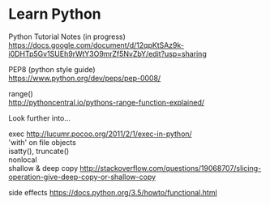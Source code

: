 # Learn Python      

Python Tutorial Notes (in progress)      
https://docs.google.com/document/d/12qpKtSAz9k-i0DHTp5Gv1SUEh9rWtY3O9mrZf5NvZbY/edit?usp=sharing

PEP8 (python style guide)          
https://www.python.org/dev/peps/pep-0008/

range()   
http://pythoncentral.io/pythons-range-function-explained/


Look further into...       

exec  http://lucumr.pocoo.org/2011/2/1/exec-in-python/      
'with' on file objects    
isatty(), truncate()    
nonlocal        
shallow & deep copy     http://stackoverflow.com/questions/19068707/slicing-operation-give-deep-copy-or-shallow-copy

side effects    https://docs.python.org/3.5/howto/functional.html

